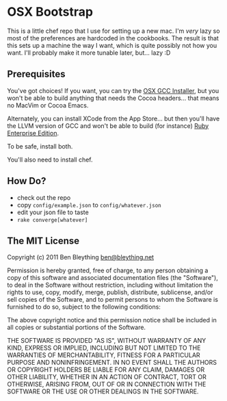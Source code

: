 OSX Bootstrap
========================================================================

This is a little chef repo that I use for setting up a new mac. I'm
*very* lazy so most of the preferences are hardcoded in the
cookbooks. The result is that this sets up a machine the way I want,
which is quite possibly not how you want. I'll probably make it more
tunable later, but... lazy :D

Prerequisites
------------------------------------------------------------------------

You've got choices! If you want, you can try the [OSX GCC Installer],
but you won't be able to build anything that needs the Cocoa headers...
that means no MacVim or Cocoa Emacs.

Alternately, you can install XCode from the App Store... but then you'll
have the LLVM version of GCC and won't be able to build (for instance)
[Ruby Enterprise Edition].

To be safe, install both.

You'll also need to install chef.

[OSX GCC Installer]: https://github.com/kennethreitz/osx-gcc-installer/downloads
[Ruby Enterprise Edition]: http://www.rubyenterpriseedition.com

How Do?
------------------------------------------------------------------------

* check out the repo
* copy `config/example.json` to `config/whatever.json`
* edit your json file to taste
* `rake converge[whatever]`

The MIT License
------------------------------------------------------------------------

Copyright (c) 2011 Ben Bleything <ben@bleything.net>

Permission is hereby granted, free of charge, to any person obtaining
a copy of this software and associated documentation files (the
"Software"), to deal in the Software without restriction, including
without limitation the rights to use, copy, modify, merge, publish,
distribute, sublicense, and/or sell copies of the Software, and to
permit persons to whom the Software is furnished to do so, subject to
the following conditions:

The above copyright notice and this permission notice shall be included
in all copies or substantial portions of the Software.

THE SOFTWARE IS PROVIDED "AS IS", WITHOUT WARRANTY OF ANY
KIND, EXPRESS OR IMPLIED, INCLUDING BUT NOT LIMITED TO THE
WARRANTIES OF MERCHANTABILITY, FITNESS FOR A PARTICULAR PURPOSE AND
NONINFRINGEMENT. IN NO EVENT SHALL THE AUTHORS OR COPYRIGHT HOLDERS BE
LIABLE FOR ANY CLAIM, DAMAGES OR OTHER LIABILITY, WHETHER IN AN ACTION
OF CONTRACT, TORT OR OTHERWISE, ARISING FROM, OUT OF OR IN CONNECTION
WITH THE SOFTWARE OR THE USE OR OTHER DEALINGS IN THE SOFTWARE.
